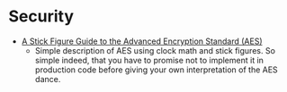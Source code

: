 # Security

* [A Stick Figure Guide to the Advanced Encryption Standard (AES)](http://www.moserware.com/2009/09/stick-figure-guide-to-advanced.html)
    - Simple description of AES using clock math and stick figures. So simple indeed, that you have to promise not to implement it in production code before giving your own interpretation of the AES dance.
